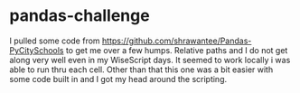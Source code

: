 # pandas-challenge

I pulled some code from https://github.com/shrawantee/Pandas-PyCitySchools to get me over a few humps.  Relative paths and I do not get along very well even in my WiseScript days.  It seemed to work locally i was able to run thru each cell.
Other than that this one was a bit easier with some code built in and I got my head around the scripting.
